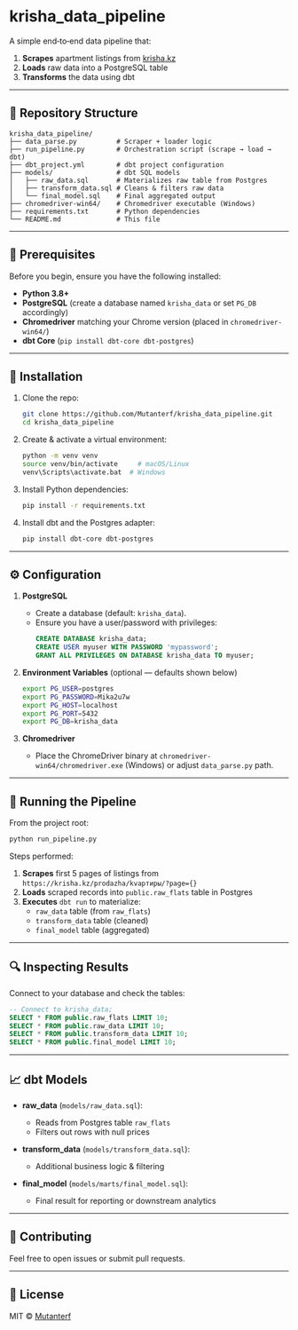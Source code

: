 # krisha_data_pipeline

A simple end‑to‑end data pipeline that:

1. **Scrapes** apartment listings from [krisha.kz](https://krisha.kz)
2. **Loads** raw data into a PostgreSQL table
3. **Transforms** the data using dbt

---

## 📂 Repository Structure

```
krisha_data_pipeline/
├── data_parse.py          # Scraper + loader logic
├── run_pipeline.py        # Orchestration script (scrape → load → dbt)
├── dbt_project.yml        # dbt project configuration
├── models/                # dbt SQL models
│   ├── raw_data.sql       # Materializes raw table from Postgres
│   ├── transform_data.sql # Cleans & filters raw data
│   └── final_model.sql    # Final aggregated output
├── chromedriver-win64/    # Chromedriver executable (Windows)
├── requirements.txt       # Python dependencies
└── README.md              # This file
```

---

## 🚀 Prerequisites

Before you begin, ensure you have the following installed:

- **Python 3.8+**
- **PostgreSQL** (create a database named `krisha_data` or set `PG_DB` accordingly)
- **Chromedriver** matching your Chrome version (placed in `chromedriver-win64/`)
- **dbt Core** (`pip install dbt-core dbt-postgres`)

---

## 🔧 Installation

1. Clone the repo:
   ```bash
   git clone https://github.com/Mutanterf/krisha_data_pipeline.git
   cd krisha_data_pipeline
   ```

2. Create & activate a virtual environment:
   ```bash
   python -m venv venv
   source venv/bin/activate     # macOS/Linux
   venv\Scripts\activate.bat  # Windows
   ```

3. Install Python dependencies:
   ```bash
   pip install -r requirements.txt
   ```

4. Install dbt and the Postgres adapter:
   ```bash
   pip install dbt-core dbt-postgres
   ```

---

## ⚙️ Configuration

1. **PostgreSQL**
   - Create a database (default: `krisha_data`).
   - Ensure you have a user/password with privileges:
     ```sql
     CREATE DATABASE krisha_data;
     CREATE USER myuser WITH PASSWORD 'mypassword';
     GRANT ALL PRIVILEGES ON DATABASE krisha_data TO myuser;
     ```

2. **Environment Variables** (optional — defaults shown below)
   ```bash
   export PG_USER=postgres
   export PG_PASSWORD=Mika2u7w
   export PG_HOST=localhost
   export PG_PORT=5432
   export PG_DB=krisha_data
   ```

3. **Chromedriver**
   - Place the ChromeDriver binary at `chromedriver-win64/chromedriver.exe` (Windows) or adjust `data_parse.py` path.

---

## 🏃 Running the Pipeline

From the project root:

```bash
python run_pipeline.py
```

Steps performed:

1. **Scrapes** first 5 pages of listings from `https://krisha.kz/prodazha/kvартиры/?page={}`
2. **Loads** scraped records into `public.raw_flats` table in Postgres
3. **Executes** `dbt run` to materialize:
   - `raw_data` table (from `raw_flats`)
   - `transform_data` table (cleaned)
   - `final_model` table (aggregated)

---

## 🔍 Inspecting Results

Connect to your database and check the tables:

```sql
-- Connect to krisha_data;
SELECT * FROM public.raw_flats LIMIT 10;
SELECT * FROM public.raw_data LIMIT 10;
SELECT * FROM public.transform_data LIMIT 10;
SELECT * FROM public.final_model LIMIT 10;
```

---

## 📈 dbt Models

- **raw_data** (`models/raw_data.sql`):
  - Reads from Postgres table `raw_flats`
  - Filters out rows with null prices

- **transform_data** (`models/transform_data.sql`):
  - Additional business logic & filtering

- **final_model** (`models/marts/final_model.sql`):
  - Final result for reporting or downstream analytics

---

## 🤝 Contributing

Feel free to open issues or submit pull requests.

---

## 📝 License

MIT © [Mutanterf](https://github.com/Mutanterf)


